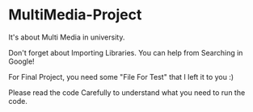 # MultiMedia-Project
It's about Multi Media in university.

Don't forget about Importing Libraries. You can help from Searching in Google!

For Final Project, you need some "File For Test" that I left it to you :)


Please read the code Carefully to understand what you need to run the code.
